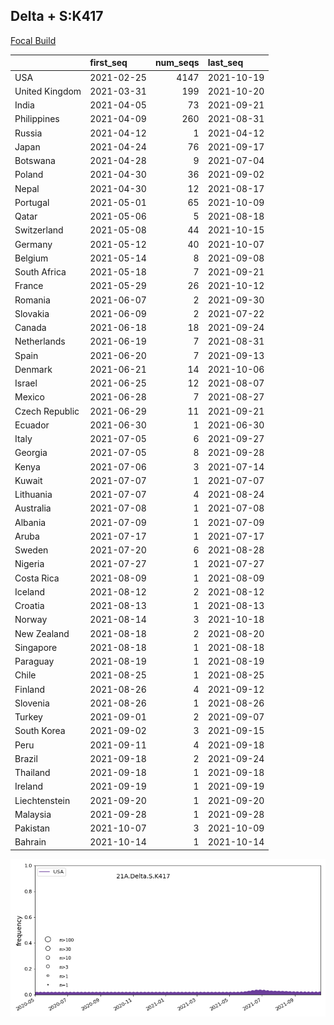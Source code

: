 

## Delta + S:K417
[Focal Build](https://nextstrain.org/groups/neherlab/ncov/21A.Delta.S.K417)

|                | first_seq   |   num_seqs | last_seq   |
|:---------------|:------------|-----------:|:-----------|
| USA            | 2021-02-25  |       4147 | 2021-10-19 |
| United Kingdom | 2021-03-31  |        199 | 2021-10-20 |
| India          | 2021-04-05  |         73 | 2021-09-21 |
| Philippines    | 2021-04-09  |        260 | 2021-08-31 |
| Russia         | 2021-04-12  |          1 | 2021-04-12 |
| Japan          | 2021-04-24  |         76 | 2021-09-17 |
| Botswana       | 2021-04-28  |          9 | 2021-07-04 |
| Poland         | 2021-04-30  |         36 | 2021-09-02 |
| Nepal          | 2021-04-30  |         12 | 2021-08-17 |
| Portugal       | 2021-05-01  |         65 | 2021-10-09 |
| Qatar          | 2021-05-06  |          5 | 2021-08-18 |
| Switzerland    | 2021-05-08  |         44 | 2021-10-15 |
| Germany        | 2021-05-12  |         40 | 2021-10-07 |
| Belgium        | 2021-05-14  |          8 | 2021-09-08 |
| South Africa   | 2021-05-18  |          7 | 2021-09-21 |
| France         | 2021-05-29  |         26 | 2021-10-12 |
| Romania        | 2021-06-07  |          2 | 2021-09-30 |
| Slovakia       | 2021-06-09  |          2 | 2021-07-22 |
| Canada         | 2021-06-18  |         18 | 2021-09-24 |
| Netherlands    | 2021-06-19  |          7 | 2021-08-31 |
| Spain          | 2021-06-20  |          7 | 2021-09-13 |
| Denmark        | 2021-06-21  |         14 | 2021-10-06 |
| Israel         | 2021-06-25  |         12 | 2021-08-07 |
| Mexico         | 2021-06-28  |          7 | 2021-08-27 |
| Czech Republic | 2021-06-29  |         11 | 2021-09-21 |
| Ecuador        | 2021-06-30  |          1 | 2021-06-30 |
| Italy          | 2021-07-05  |          6 | 2021-09-27 |
| Georgia        | 2021-07-05  |          8 | 2021-09-28 |
| Kenya          | 2021-07-06  |          3 | 2021-07-14 |
| Kuwait         | 2021-07-07  |          1 | 2021-07-07 |
| Lithuania      | 2021-07-07  |          4 | 2021-08-24 |
| Australia      | 2021-07-08  |          1 | 2021-07-08 |
| Albania        | 2021-07-09  |          1 | 2021-07-09 |
| Aruba          | 2021-07-17  |          1 | 2021-07-17 |
| Sweden         | 2021-07-20  |          6 | 2021-08-28 |
| Nigeria        | 2021-07-27  |          1 | 2021-07-27 |
| Costa Rica     | 2021-08-09  |          1 | 2021-08-09 |
| Iceland        | 2021-08-12  |          2 | 2021-08-12 |
| Croatia        | 2021-08-13  |          1 | 2021-08-13 |
| Norway         | 2021-08-14  |          3 | 2021-10-18 |
| New Zealand    | 2021-08-18  |          2 | 2021-08-20 |
| Singapore      | 2021-08-18  |          1 | 2021-08-18 |
| Paraguay       | 2021-08-19  |          1 | 2021-08-19 |
| Chile          | 2021-08-25  |          1 | 2021-08-25 |
| Finland        | 2021-08-26  |          4 | 2021-09-12 |
| Slovenia       | 2021-08-26  |          1 | 2021-08-26 |
| Turkey         | 2021-09-01  |          2 | 2021-09-07 |
| South Korea    | 2021-09-02  |          3 | 2021-09-15 |
| Peru           | 2021-09-11  |          4 | 2021-09-18 |
| Brazil         | 2021-09-18  |          2 | 2021-09-24 |
| Thailand       | 2021-09-18  |          1 | 2021-09-18 |
| Ireland        | 2021-09-19  |          1 | 2021-09-19 |
| Liechtenstein  | 2021-09-20  |          1 | 2021-09-20 |
| Malaysia       | 2021-09-28  |          1 | 2021-09-28 |
| Pakistan       | 2021-10-07  |          3 | 2021-10-09 |
| Bahrain        | 2021-10-14  |          1 | 2021-10-14 |

![Overall trends 21A.Delta.S.K417](/overall_trends_figures/overall_trends_21A.Delta.S.K417.png)